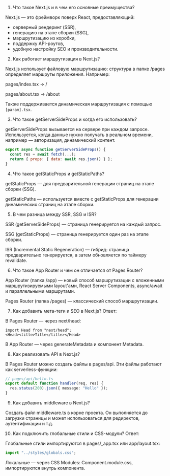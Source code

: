 1. Что такое Next.js и в чем его основные преимущества?

Next.js — это фреймворк поверх React, предоставляющий:

- серверный рендеринг (SSR),
- генерацию на этапе сборки (SSG),
- маршрутизацию из коробки,
- поддержку API-роутов,
- удобную настройку SEO и производительности.

2. Как работает маршрутизация в Next.js?

Next.js использует файловую маршрутизацию: структура в папке /pages определяет маршруты приложения. Например:

pages/index.tsx → /

pages/about.tsx → /about

Также поддерживается динамическая маршрутизация с помощью `[param].tsx`.

3. Что такое getServerSideProps и когда его использовать?

getServerSideProps вызывается на сервере при каждом запросе. Используется, когда данные нужно получать в реальном времени, например — авторизация, динамический контент.

```js
export async function getServerSideProps() {
  const res = await fetch(...);
  return { props: { data: await res.json() } };
}

```

4. Что такое getStaticProps и getStaticPaths?

getStaticProps — для предварительной генерации страниц на этапе сборки (SSG).

getStaticPaths — используется вместе с getStaticProps для генерации динамических страниц на этапе сборки.

5. В чем разница между SSR, SSG и ISR?

SSR (getServerSideProps) — страница генерируется на каждый запрос.

SSG (getStaticProps) — страница генерируется один раз на этапе сборки.

ISR (Incremental Static Regeneration) — гибрид: страница предварительно генерируется, а затем обновляется по таймеру revalidate.

6. Что такое App Router и чем он отличается от Pages Router?

App Router (папка /app) — новый способ маршрутизации с вложенными маршрутизируемыми layout'ами, React Server Components, async/await и параллельными маршрутами.

Pages Router (папка /pages) — классический способ маршрутизации.

7. Как добавить мета-теги и SEO в Next.js?
Ответ:

В Pages Router — через next/head:

```tsx
import Head from "next/head";
<Head><title>Title</title></Head>
```
В App Router — через generateMetadata и компонент Metadata.

8. Как реализовать API в Next.js?

В Pages Router можно создать файлы в pages/api. Эти файлы работают как serverless-функции:

```ts
// pages/api/hello.ts
export default function handler(req, res) {
  res.status(200).json({ message: "Hello" });
}
```

9. Как добавить middleware в Next.js?

Создать файл middleware.ts в корне проекта. Он выполняется до загрузки страницы и может использоваться для редиректов, аутентификации и т.д.

10. Как подключить глобальные стили и CSS-модули?
Ответ:

Глобальные стили импортируются в pages/_app.tsx или app/layout.tsx:

```ts
import "../styles/globals.css";
```
Локальные — через CSS Modules: Component.module.css, импортируются внутрь компонента.




